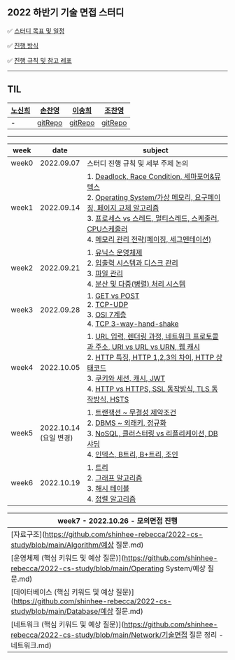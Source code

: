 ## 2022 하반기 기술 면접 스터디

✅ [스터디 목표 및 일정](https://github.com/shinhee-rebecca/2022-cs-study/blob/main/ETC/스터디%20목표%20및%20일정.md)

✅ [진행 방식](https://github.com/shinhee-rebecca/2022-cs-study/blob/main/ETC/진행%20방식.md)

✅ [진행 규칙 및 참고 레포](https://github.com/shinhee-rebecca/2022-cs-study/blob/main/ETC/진행%20규칙%20및%20참고%20레포.md)

---

## TIL

| [노신희](https://github.com/shinhee-rebecca) | [손찬영](https://github.com/chaaaany) | [이송희](https://github.com/songhee-lee) | [조찬영](https://github.com/cotchan) |
| ------------------------------------------------------------ | ------ | ------ | ------ |
| - | [gitRepo](https://github.com/chaaaany/2022_TIL)       | [gitRepo](https://songhee-lee.github.io/)       |  [gitRepo](https://cotchan.github.io)      |

---

| week  | date       | subject                                                      |
| ----- | ---------- | ------------------------------------------------------------ |
| week0 | 2022.09.07 | 스터디 진행 규칙 및 세부 주제 논의                           |
| week1 | 2022.09.14 | 1. [Deadlock, Race Condition, 세마포어&뮤텍스](https://github.com/shinhee-rebecca/2022-cs-study/blob/main/Operating%20System/Deadlock%2C%20Race%20Condition%2C%20세마포어%26뮤텍스.md) <br />2. [Operating System/가상 메모리, 요구페이징, 페이지 교체 알고리즘](https://github.com/shinhee-rebecca/2022-cs-study/blob/076ed51d33e468f327426a535d71492e8ea06527/Operating%20System/%EA%B0%80%EC%83%81%20%EB%A9%94%EB%AA%A8%EB%A6%AC,%20%EC%9A%94%EA%B5%AC%ED%8E%98%EC%9D%B4%EC%A7%95,%20%ED%8E%98%EC%9D%B4%EC%A7%80%20%EA%B5%90%EC%B2%B4%20%EC%95%8C%EA%B3%A0%EB%A6%AC%EC%A6%98.md) <br />3. [프로세스 vs 스레드, 멀티스레드, 스케줄러, CPU스케줄러](https://github.com/shinhee-rebecca/2022-cs-study/blob/main/Operating%20System/Process%2C%20Thread%2C%20CPU%20Scheduler.md)<br />4. [메모리 관리 전략(페이징, 세그멘테이션)](https://github.com/shinhee-rebecca/2022-cs-study/blob/main/Operating%20System/%EB%A9%94%EB%AA%A8%EB%A6%AC%20%EA%B4%80%EB%A6%AC%20%EC%A0%84%EB%9E%B5(%ED%8E%98%EC%9D%B4%EC%A7%95%2C%20%EC%84%B8%EA%B7%B8%EB%A9%98%ED%85%8C%EC%9D%B4%EC%85%98).md) |
| week2 | 2022.09.21 | 1. [유닉스 운영체제](https://github.com/shinhee-rebecca/2022-cs-study/blob/main/Operating%20System/유닉스%20운영체제.md) <br />2. [입출력 시스템과 디스크 관리](https://github.com/shinhee-rebecca/2022-cs-study/blob/09f0262672a75d7152932116a6d6bcbe93dfb40a/Operating%20System/%EC%9E%85%EC%B6%9C%EB%A0%A5%EC%8B%9C%EC%8A%A4%ED%85%9C%EA%B3%BC%EB%94%94%EC%8A%A4%ED%81%AC%EA%B4%80%EB%A6%AC.md) <br />3. [파일 관리](https://github.com/shinhee-rebecca/2022-cs-study/blob/main/Operating%20System/%ED%8C%8C%EC%9D%BC%20%EC%8B%9C%EC%8A%A4%ED%85%9C.md) <br />4. [분산 및 다중(병렬) 처리 시스템](https://github.com/shinhee-rebecca/2022-cs-study/blob/main/Operating%20System/분산%20및%20다중(병렬)%20처리%20시스템.md) |
| week3 | 2022.09.28 | 1. [GET vs POST](https://github.com/shinhee-rebecca/2022-cs-study/blob/main/Network/Get%20vs%20Post.md)<br />2. [TCP-UDP](https://github.com/shinhee-rebecca/2022-cs-study/blob/main/Network/TCP-UDP.md)<br />3. [OSI 7계층](https://github.com/shinhee-rebecca/2022-cs-study/blob/main/Network/OSI7계층.md)<br />4. [TCP 3-way-hand-shake](https://github.com/shinhee-rebecca/2022-cs-study/blob/main/Network/TCP%203-way-hand-shake.md) |
| week4 | 2022.10.05 | 1. [URL 입력, 렌더링 과정, 네트워크 프로토콜과 주소, URI vs URL vs URN, 웹 캐시](https://github.com/shinhee-rebecca/2022-cs-study/blob/main/Network/URL%20입력%2C%20렌더링%20과정%2C%20네트워크%20프로토콜과%20주소%2C%20URI%20vs%20URL%20vs%20URN%2C%20웹%20캐시.md)<br />2. [HTTP 특징, HTTP 1,2,3의 차이, HTTP 상태코드](https://github.com/shinhee-rebecca/2022-cs-study/blob/main/Network/HTTP%20특징%2C%20HTTP%201%2C2%2C3의%20차이%2C%20HTTP%20상태코드.md) <br />3. [쿠키와 세션, 캐시, JWT](https://github.com/shinhee-rebecca/2022-cs-study/blob/main/Network/쿠키%2C%20세션%2C%20JWT%2C%20캐시.md) <br />4. [HTTP vs HTTPS, SSL 동작방식, TLS 동작방식, HSTS](https://github.com/shinhee-rebecca/2022-cs-study/blob/main/Network/HTTP와%20HTTPS.md) |
| week5 | 2022.10.14 <br /> (요일 변경) | 1. [트랜잭션 ~ 무결성 제약조건](https://github.com/shinhee-rebecca/2022-cs-study/blob/main/Database/integrity%2C%20transaction%2C%20deadlock.md) <br />2. [DBMS ~ 외래키, 정규화](https://github.com/shinhee-rebecca/2022-cs-study/blob/main/Database/DBMS%20~%20%EC%99%B8%EB%9E%98%ED%82%A4%2C%20%EC%A0%95%EA%B7%9C%ED%99%94.MD) <br />3. [NoSQL, 클러스터링 vs 리플리케이션, DB샤딩](https://github.com/shinhee-rebecca/2022-cs-study/blob/main/Database/NoSQL%2C%20%ED%81%B4%EB%9F%AC%EC%8A%A4%ED%84%B0%EB%A7%81%20vs%20%EB%A6%AC%ED%94%8C%EB%A6%AC%EC%BC%80%EC%9D%B4%EC%85%98%2C%20DB%EC%83%A4%EB%94%A9.md) <br />4. [인덱스, B트리, B+트리, 조인](https://github.com/shinhee-rebecca/2022-cs-study/blob/main/Database/%EC%9D%B8%EB%8D%B1%EC%8A%A4%2C%20B%ED%8A%B8%EB%A6%AC%2C%20B%2B%ED%8A%B8%EB%A6%AC%2C%20%EC%A1%B0%EC%9D%B8.md) |
| week6 | 2022.10.19 | 1. [트리](https://github.com/shinhee-rebecca/2022-cs-study/blob/44209fb47d923173a2716dcfb2801d9c27749585/Algorithm/%ED%8A%B8%EB%A6%AC.md) <br />2. [그래프 알고리즘](https://github.com/shinhee-rebecca/2022-cs-study/blob/44209fb47d923173a2716dcfb2801d9c27749585/Algorithm/%EA%B7%B8%EB%9E%98%ED%94%84%EC%95%8C%EA%B3%A0%EB%A6%AC%EC%A6%98.md) <br />3. [해시 테이블](https://github.com/shinhee-rebecca/2022-cs-study/blob/44209fb47d923173a2716dcfb2801d9c27749585/Algorithm/%ED%95%B4%EC%8B%9C%20%ED%85%8C%EC%9D%B4%EB%B8%94.md) <br />4. [정렬 알고리즘](https://github.com/shinhee-rebecca/2022-cs-study/blob/44209fb47d923173a2716dcfb2801d9c27749585/Algorithm/%EC%A0%95%EB%A0%AC%20%EC%95%8C%EA%B3%A0%EB%A6%AC%EC%A6%98.md) |

| week7 - 2022.10.26 - 모의면접 진행      |
| --------------------------------------- |
| [자료구조](https://github.com/shinhee-rebecca/2022-cs-study/blob/main/Algorithm/예상 질문.md)     |
| [운영체제 (핵심 키워드 및 예상 질문)](https://github.com/shinhee-rebecca/2022-cs-study/blob/main/Operating System/예상 질문.md)     |
| [데이터베이스 (핵심 키워드 및 예상 질문)](https://github.com/shinhee-rebecca/2022-cs-study/blob/main/Database/예상 질문.md) |
| [네트워크 (핵심 키워드 및 예상 질문)](https://github.com/shinhee-rebecca/2022-cs-study/blob/main/Network/기술면접 질문 정리 - 네트워크.md)     |


